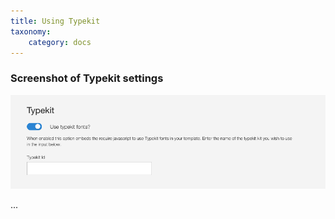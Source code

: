 ```yaml
---
title: Using Typekit
taxonomy:
    category: docs
---
```


### Screenshot of Typekit settings
![Using Typekit](/images/typekit/using-typekit.png)
 
...